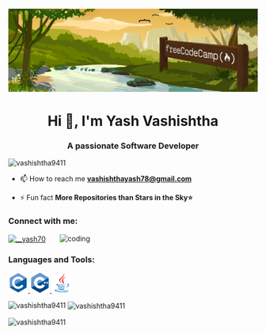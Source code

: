 ![logo](https://github.com/vashishtha9411/Yash-Vashishtha/blob/main/freeCodeCamp-logo.png)
<h1 align="center">Hi 👋, I'm Yash Vashishtha</h1> 
<h3 align="center">A passionate Software Developer</h3>

<p align="left"> <img src="https://komarev.com/ghpvc/?username=vashishtha9411&label=Profile%20views&color=0e75b6&style=flat" alt="vashishtha9411" /> </p>

- 📫 How to reach me **vashishthayash78@gmail.com**

- ⚡ Fun fact **More Repositories than Stars in the Sky⭐**

<h3 align="left">Connect with me:</h3>
<img align ="right" alt = "coding" width = "400" src ="https://user-images.githubusercontent.com/55389276/140866485-8fb1c876-9a8f-4d6a-98dc-08c4981eaf70.gif"> 
<p align="left">
<a href="https://instagram.com/__yash70" target="blank"><img align="center" src="https://raw.githubusercontent.com/rahuldkjain/github-profile-readme-generator/master/src/images/icons/Social/instagram.svg" alt="__yash70" height="30" width="40" /></a>
</p>

<h3 align="left">Languages and Tools:</h3>
<p align="left"> <a href="https://www.cprogramming.com/" target="_blank" rel="noreferrer"> <img src="https://raw.githubusercontent.com/devicons/devicon/master/icons/c/c-original.svg" alt="c" width="40" height="40"/> </a> <a href="https://www.w3schools.com/cpp/" target="_blank" rel="noreferrer"> <img src="https://raw.githubusercontent.com/devicons/devicon/master/icons/cplusplus/cplusplus-original.svg" alt="cplusplus" width="40" height="40"/> </a> <a href="https://www.java.com" target="_blank" rel="noreferrer"> <img src="https://raw.githubusercontent.com/devicons/devicon/master/icons/java/java-original.svg" alt="java" width="40" height="40"/> </a> </p>

<p><img align="left" src="https://github-readme-stats.vercel.app/api/top-langs?username=vashishtha9411&show_icons=true&locale=en&layout=compact" alt="vashishtha9411" /></p>

<p>&nbsp;<img align="center" src="https://github-readme-stats.vercel.app/api?username=vashishtha9411&show_icons=true&locale=en" alt="vashishtha9411" /></p>

<p><img align="center" src="https://github-readme-streak-stats.herokuapp.com/?user=vashishtha9411&" alt="vashishtha9411" /></p>
